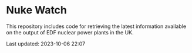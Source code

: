 # Nuke Watch

This repository includes code for retrieving the latest information available on the output of EDF nuclear power plants in the UK.

Last updated: 2023-10-06 22:07